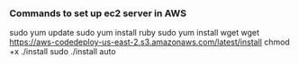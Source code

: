 ### Commands to set up ec2 server in AWS

sudo yum update
sudo yum install ruby
sudo yum install wget
wget https://aws-codedeploy-us-east-2.s3.amazonaws.com/latest/install
chmod +x ./install
sudo ./install auto
